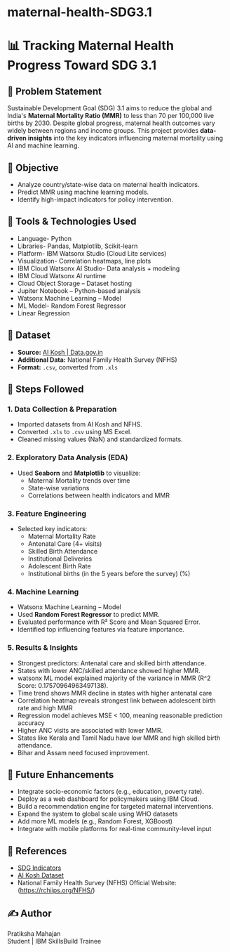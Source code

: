 # maternal-health-SDG3.1
# 📊 Tracking Maternal Health Progress Toward SDG 3.1

## 🎯 Problem Statement
Sustainable Development Goal (SDG) 3.1 aims to reduce the global and India's **Maternal Mortality Ratio (MMR)** to less than 70 per 100,000 live births by 2030. Despite global progress, maternal health outcomes vary widely between regions and income groups. This project provides **data-driven insights** into the key indicators influencing maternal mortality using AI and machine learning.

## 🧠 Objective
- Analyze country/state-wise data on maternal health indicators.
- Predict MMR using machine learning models.
- Identify high-impact indicators for policy intervention.

## 🧰 Tools & Technologies Used
- Language- Python  
- Libraries- Pandas, Matplotlib, Scikit-learn 
- Platform- IBM Watsonx Studio (Cloud Lite services)  
- Visualization- Correlation heatmaps, line plots  
- IBM Cloud Watsonx AI Studio- Data analysis + modeling
- IBM Cloud Watsonx AI runtime
- Cloud Object Storage – Dataset hosting
- Jupiter Notebook – Python-based analysis
- Watsonx Machine Learning – Model
- ML Model- Random Forest Regressor 
- Linear Regression

## 📁 Dataset
- **Source:** [AI Kosh | Data.gov.in](https://www.data.gov.in/resource/sustainable-development-goals-nationalindicator-framework-version-31-2021)
- **Additional Data:** National Family Health Survey (NFHS)
- **Format:** `.csv`, converted from `.xls`

## 📌 Steps Followed

### 1. Data Collection & Preparation
- Imported datasets from AI Kosh and NFHS.
- Converted `.xls` to `.csv` using MS Excel.
- Cleaned missing values (NaN) and standardized formats.

### 2. Exploratory Data Analysis (EDA)
- Used **Seaborn** and **Matplotlib** to visualize:
  - Maternal Mortality trends over time
  - State-wise variations
  - Correlations between health indicators and MMR

### 3. Feature Engineering
- Selected key indicators:
  - Maternal Mortality Rate
  - Antenatal Care (4+ visits)
  - Skilled Birth Attendance
  - Institutional Deliveries
  - Adolescent Birth Rate
  - Institutional births (in the 5 years before the survey) (%)

### 4. Machine Learning
- Watsonx Machine Learning – Model
- Used **Random Forest Regressor** to predict MMR.
- Evaluated performance with R² Score and Mean Squared Error.
- Identified top influencing features via feature importance.

### 5. Results & Insights
- Strongest predictors: Antenatal care and skilled birth attendance.
- States with lower ANC/skilled attendance showed higher MMR.
- watsonx ML model explained majority of the variance in MMR (R^2 Score: 0.17570964963497138).
- Time trend shows MMR decline in states with higher antenatal care
- Correlation heatmap reveals strongest link between adolescent birth rate and high MMR
- Regression model achieves MSE < 100, meaning reasonable prediction accuracy
- Higher ANC visits are associated with lower MMR.
- States like Kerala and Tamil Nadu have low MMR and high skilled birth attendance.
- Bihar and Assam need focused improvement.
 
## 🧪 Future Enhancements
- Integrate socio-economic factors (e.g., education, poverty rate).
- Deploy as a web dashboard for policymakers using IBM Cloud.
- Build a recommendation engine for targeted maternal interventions.
- Expand the system to global scale using WHO datasets
- Add more ML models (e.g., Random Forest, XGBoost)
- Integrate with mobile platforms for real-time community-level input

## 📎 References
- [SDG Indicators](https://sdgs.un.org/goals/goal3)
- [AI Kosh Dataset](https://data.gov.in/)
- National Family Health Survey (NFHS)
Official Website: (https://rchiips.org/NFHS/)

## ✍️ Author
Pratiksha Mahajan  
Student | IBM SkillsBuild Trainee  

